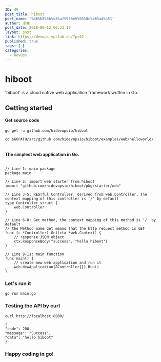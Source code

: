 ```yaml
---
ID: 49
post_title: hiboot
post_name: '%e6%b5%8b%e8%af%95%e5%90%8c%e6%ad%a51'
author: 冰寒
post_date: 2018-06-12 00:33:19
layout: post
link: https://devops.vpclub.cn/?p=49
published: true
tags: [ ]
categories:
  - DevOps
---
```

# hiboot

'hiboot' is a cloud native web application framework written in Go. 

## Getting started

#### Get source code

```language-bash
go get -u github.com/hidevopsio/hiboot

cd $GOPATH/src/github.com/hidevopsio/hiboot/examples/web/helloworld/


```

#### The simplest web application in Go.


```language-go

// Line 1: main package
package main

// Line 2: import web starter from hiboot
import "github.com/hidevopsio/hiboot/pkg/starter/web"

// Line 3-5: RESTful Controller, derived from web.Controller. The context mapping of this controller is '/' by default
type Controller struct {
	web.Controller
}

// Line 6-8: Get method, the context mapping of this method is '/' by default
// the Method name Get means that the http request method is GET
func (c *Controller) Get(ctx *web.Context) {
	// response JSON object
	ctx.ResponseBody("success", "hello hiboot")
}

// Line 9-11: main function
func main() {
	// create new web application and run it
	web.NewApplication(&Controller{}).Run()
}

```

### Let's run it

```language-bash
go run main.go
```

### Testing the API by curl

```language-bash
curl http://localhost:8080/
```

```language-bash
{
"code": 200,
"message": "Success",
"data": "hello hiboot"
}
```

### Happy coding in go!


